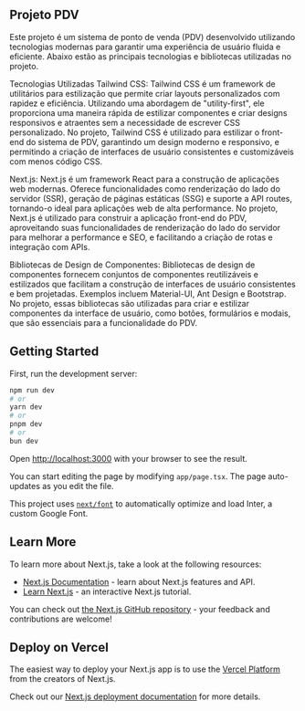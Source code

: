 ## Projeto PDV
Este projeto é um sistema de ponto de venda (PDV) desenvolvido utilizando tecnologias modernas para garantir uma experiência de usuário fluida e eficiente. Abaixo estão as principais tecnologias e bibliotecas utilizadas no projeto.

Tecnologias Utilizadas
Tailwind CSS: Tailwind CSS é um framework de utilitários para estilização que permite criar layouts personalizados com rapidez e eficiência. Utilizando uma abordagem de "utility-first", ele proporciona uma maneira rápida de estilizar componentes e criar designs responsivos e atraentes sem a necessidade de escrever CSS personalizado. No projeto, Tailwind CSS é utilizado para estilizar o front-end do sistema de PDV, garantindo um design moderno e responsivo, e permitindo a criação de interfaces de usuário consistentes e customizáveis com menos código CSS.

Next.js: Next.js é um framework React para a construção de aplicações web modernas. Oferece funcionalidades como renderização do lado do servidor (SSR), geração de páginas estáticas (SSG) e suporte a API routes, tornando-o ideal para aplicações web de alta performance. No projeto, Next.js é utilizado para construir a aplicação front-end do PDV, aproveitando suas funcionalidades de renderização do lado do servidor para melhorar a performance e SEO, e facilitando a criação de rotas e integração com APIs.

Bibliotecas de Design de Componentes: Bibliotecas de design de componentes fornecem conjuntos de componentes reutilizáveis e estilizados que facilitam a construção de interfaces de usuário consistentes e bem projetadas. Exemplos incluem Material-UI, Ant Design e Bootstrap. No projeto, essas bibliotecas são utilizadas para criar e estilizar componentes da interface de usuário, como botões, formulários e modais, que são essenciais para a funcionalidade do PDV.

## Getting Started

First, run the development server:

```bash
npm run dev
# or
yarn dev
# or
pnpm dev
# or
bun dev
```

Open [http://localhost:3000](http://localhost:3000) with your browser to see the result.

You can start editing the page by modifying `app/page.tsx`. The page auto-updates as you edit the file.

This project uses [`next/font`](https://nextjs.org/docs/basic-features/font-optimization) to automatically optimize and load Inter, a custom Google Font.

## Learn More

To learn more about Next.js, take a look at the following resources:

- [Next.js Documentation](https://nextjs.org/docs) - learn about Next.js features and API.
- [Learn Next.js](https://nextjs.org/learn) - an interactive Next.js tutorial.

You can check out [the Next.js GitHub repository](https://github.com/vercel/next.js/) - your feedback and contributions are welcome!

## Deploy on Vercel

The easiest way to deploy your Next.js app is to use the [Vercel Platform](https://vercel.com/new?utm_medium=default-template&filter=next.js&utm_source=create-next-app&utm_campaign=create-next-app-readme) from the creators of Next.js.

Check out our [Next.js deployment documentation](https://nextjs.org/docs/deployment) for more details.
